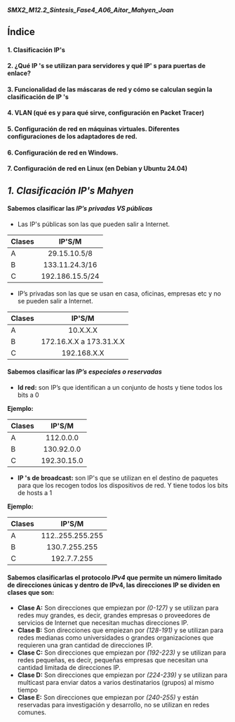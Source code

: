 ##### SMX2_M12.2_Síntesis_Fase4_A06_Aitor_Mahyen_Joan

## Índice

#### 1. Clasificación IP's
#### 2. ¿Qué IP 's se utilizan para servidores y qué IP' s para puertas de enlace?
#### 3. Funcionalidad de las máscaras de red y cómo se calculan según la clasificación de IP 's
#### 4. VLAN (qué es y para qué sirve, configuración en Packet Tracer)
#### 5. Configuración de red en máquinas virtuales. Diferentes configuraciones de los adaptadores de red.
#### 6. Configuración de red en Windows.
#### 7. Configuración de red en Linux (en Debian y Ubuntu 24.04)



## *1. Clasificación IP's Mahyen*

#### Sabemos clasificar las *IP’s privadas VS públicas* 


- Las IP's públicas son las que pueden salir a Internet. 

|Clases |IP'S/M |
|----------|:----------:|
|A |29.15.10.5/8|
|B |133.11.24.3/16|
|C|192.186.15.5/24|


- IP’s privadas son las que se usan en casa, oficinas, empresas etc y no se pueden salir a Internet. 

|Clases |IP'S/M |
|----------|:----------:|
|A |10.X.X.X|
|B |172.16.X.X a 173.31.X.X |
|C|192.168.X.X|


#### Sabemos clasificar las *IP’s especiales o reservadas*


- **Id red:** son IP’s que identifican a un conjunto de hosts y tiene todos los bits a 0

**Ejemplo:** 

|Clases |IP'S/M |
|----------|:----------:|
|A |112.0.0.0|
|B |130.92.0.0|
|C|192.30.15.0|


- **IP 's de broadcast:** son IP's que se utilizan en el destino de paquetes para que los recogen todos los dispositivos de red. Y tiene todos los bits de hosts a 1

**Ejemplo:**

|Clases |IP'S/M |
|----------|:----------:|
|A |112..255.255.255|
|B |130.7.255.255|
|C|192.7.7.255|


#### Sabemos clasificarlas el protocolo *IPv4* que permite un número limitado de direcciones únicas y dentro de IPv4, las direcciones IP se dividen en clases que son:


- **Clase A:** Son direcciones que empiezan por *(0-127)* y se utilizan para redes muy grandes, es decir, grandes empresas o proveedores de servicios de Internet que necesitan muchas direcciones IP.
- **Clase B:** Son direcciones que empiezan por *(128-191)* y se utilizan para redes medianas como universidades o grandes organizaciones que requieren una gran cantidad de direcciones IP.
- **Clase C:** Son direcciones que empiezan por *(192-223)* y se utilizan para redes pequeñas, es decir, pequeñas empresas que necesitan una cantidad limitada de direcciones IP.
- **Clase D:** Son direcciones que empiezan por *(224-239)* y se utilizan para multicast para enviar datos a varios destinatarios (grupos) al mismo tiempo
- **Clase E:** Son direcciones que empiezan por *(240-255)* y están reservadas para investigación y desarrollo, no se utilizan en redes comunes.





